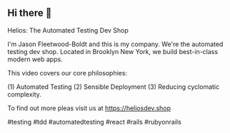 ## Hi there 👋

Helios: The Automated Testing Dev Shop

I'm Jason Fleetwood-Boldt and this is my company. We're the automated testing dev shop. 
Located in Brooklyn New York, we build best-in-class modern web apps. 

This video covers our core philosophies:

(1) Automated Testing
(2) Sensible Deployment
(3) Reducing cyclomatic complexity.

To find out more pleas visit us at https://heliosdev.shop

#testing #tdd #automatedtesting #react #rails #rubyonrails
